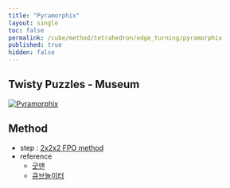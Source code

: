 ```yaml
---
title: "Pyramorphix"
layout: single
toc: false
permalink: /cube/method/tetrahedron/edge_turning/pyramorphix
published: true
hidden: false
---
```


<head>
  <base target="_blank">
</head>



## Twisty Puzzles - Museum

<a href="https://twistypuzzles.com/app/museum/museum_showitem.php?pkey=542">
  <img alt="Pyramorphix" src="https://twistypuzzles.com/museum/large/00542-01.jpg">
</a>



## Method

- step : [2x2x2 FPO method](/cube/method/NxNxN/original/2x2x2#fpo)
- reference
  - [굿맨](https://youtu.be/j03rjmXctRQ)
  - [큐브놀이터](https://youtu.be/WIy5ZvTXsOY)
